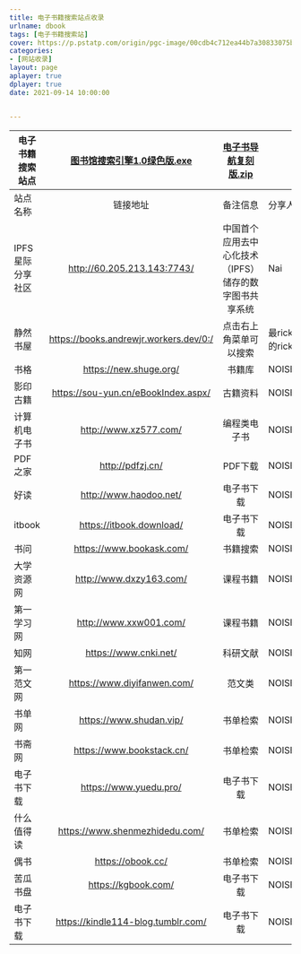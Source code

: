 ```yaml
---
title: 电子书籍搜索站点收录
urlname: dbook
tags: [电子书籍搜索站]
cover: https://p.pstatp.com/origin/pgc-image/00cdb4c712ea44b7a30833075b0c637d
categories:
- [网站收录]
layout: page
aplayer: true
dplayer: true
date: 2021-09-14 10:00:00


---
```




| 电子书籍搜索站点 | [图书馆搜索引擎1.0绿色版.exe](https://drive.weixin.qq.com/s?k=APEAUgcHAAYk9cscQnAGoAygaxAKY) | [电子书导航复刻版.zip](https://drive.weixin.qq.com/s?k=APEAUgcHAAYp1b8XOCAGoAygaxAKY) |              |
| ---------------- | :----------------------------------------------------------: | :----------------------------------------------------------: | ------------ |
| 站点名称         |                           链接地址                           |                           备注信息                           | 分享人       |
| IPFS星际分享社区 |                 http://60.205.213.143:7743/                  |    中国首个应用去中心化技术（IPFS）储存的数字图书共享系统    | Nai          |
| 静然书屋         |            https://books.andrewjr.workers.dev/0:/            |                    点击右上角菜单可以搜索                    | 最rick的rick |
| 书格             |                    https://new.shuge.org/                    |                            书籍库                            | NOISE        |
| 影印古籍         |             https://sou-yun.cn/eBookIndex.aspx/              |                           古籍资料                           | NOISE        |
| 计算机电子书     |                    http://www.xz577.com/                     |                         编程类电子书                         | NOISE        |
| PDF之家          |                       http://pdfzj.cn/                       |                           PDF下载                            | NOISE        |
| 好读             |                    http://www.haodoo.net/                    |                          电子书下载                          | NOISE        |
| itbook           |                   https://itbook.download/                   |                          电子书下载                          | NOISE        |
| 书问             |                   https://www.bookask.com/                   |                           书籍搜索                           | NOISE        |
| 大学资源网       |                   http://www.dxzy163.com/                    |                           课程书籍                           | NOISE        |
| 第一学习网       |                    http://www.xxw001.com/                    |                           课程书籍                           | NOISE        |
| 知网             |                    https://www.cnki.net/                     |                           科研文献                           | NOISE        |
| 第一范文网       |                 https://www.diyifanwen.com/                  |                            范文类                            | NOISE        |
| 书单网           |                   https://www.shudan.vip/                    |                           书单检索                           | NOISE        |
| 书斋网           |                  https://www.bookstack.cn/                   |                           书单检索                           | NOISE        |
| 电子书下载       |                    https://www.yuedu.pro/                    |                          电子书下载                          | NOISE        |
| 什么值得读       |                https://www.shenmezhidedu.com/                |                           书单检索                           | NOISE        |
| 偶书             |                      https://obook.cc/                       |                           书单检索                           | NOISE        |
| 苦瓜书盘         |                     https://kgbook.com/                      |                          电子书下载                          | NOISE        |
| 电子书下载       |              https://kindle114-blog.tumblr.com/              |                          电子书下载                          | NOISE        |